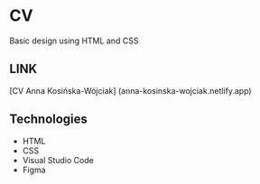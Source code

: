 # CV 
Basic design using HTML and CSS
## LINK 
[CV Anna Kosińska-Wójciak] (anna-kosinska-wojciak.netlify.app)
## Technologies
- HTML 
- CSS
- Visual Studio Code
- Figma

